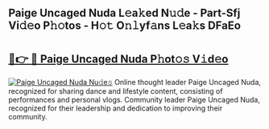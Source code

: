 ## Paige Uncaged Nuda L𝚎a𝚔ed N𝚞𝚍e - Part-Sfj Vi𝚍𝚎o P𝚑𝚘tos - H𝚘𝚝 O𝚗𝚕yf𝚊ns L𝚎a𝚔s DFaEo

# <h2><a href="http://kfciil.oniu.top/?m=Paige+Uncaged+Nuda">🔗👉 🔴 Paige Uncaged Nuda P𝚑ot𝚘𝚜 V𝚒d𝚎o</a></h2>

[![Paige Uncaged Nuda Nu𝚍e𝚜](https://i.imgur.com/0qMVB7G.gif)](http://kfciil.oniu.top/?m=Paige+Uncaged+Nuda)
Online thought leader Paige Uncaged Nuda, recognized for sharing dance and lifestyle content, consisting of performances and personal vlogs. Community leader Paige Uncaged Nuda, recognized for their leadership and dedication to improving their community.  
